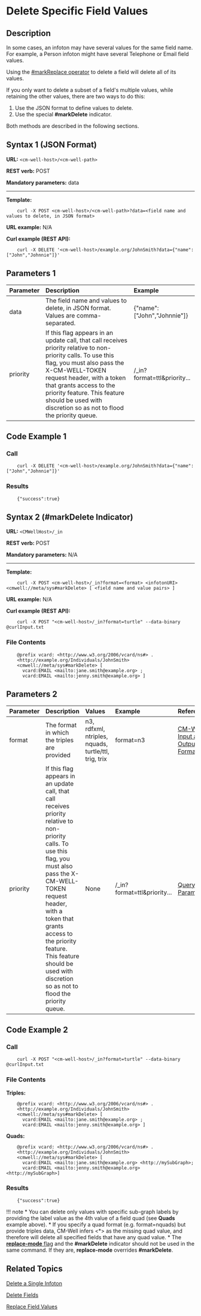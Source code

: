 # Delete Specific Field Values

## Description

In some cases, an infoton may have several values for the same field name. For example, a Person infoton might have several Telephone or Email field values.

Using the [#markReplace operator](API.Update.DeleteFields.md) to delete a field will delete all of its values. 

If you only want to delete a subset of a field's multiple values, while retaining the other values, there are two ways to do this: 

1. Use the JSON format to define values to delete.
2. Use the special **#markDelete** indicator.

Both methods are described in the following sections.

## Syntax 1 (JSON Format)

**URL:** ```<cm-well-host>/<cm-well-path>```

**REST verb:** POST

**Mandatory parameters:** data

----------

**Template:**

```
    curl -X POST <cm-well-host>/<cm-well-path>?data=<field name and values to delete, in JSON format>
```

**URL example:** N/A

**Curl example (REST API):**

```
    curl -X DELETE '<cm-well-host>/example.org/JohnSmith?data={"name":["John","Johnnie"]}'
```
   
## Parameters 1

Parameter | Description  | Example
:----------|:------------|:-------
data | The field name and values to delete, in JSON format. Values are comma-separated. | {"name":["John","Johnnie"]} 
priority | If this flag appears in an update call, that call receives priority relative to non-priority calls. To use this flag, you must also pass the X-CM-WELL-TOKEN request header, with a token that grants access to the priority feature. This feature should be used with discretion so as not to flood the priority queue. | <cm-well-host>/_in?format=ttl&priority...

## Code Example 1

### Call

```
    curl -X DELETE '<cm-well-host>/example.org/JohnSmith?data={"name":["John","Johnnie"]}'
```

### Results

```
    {"success":true}
```

## Syntax 2 (#markDelete Indicator)

**URL:** ```<CMWellHost>/_in```

**REST verb:** POST

**Mandatory parameters:** N/A

----------

**Template:**

```
    curl -X POST <cm-well-host>/_in?format=<format> <infotonURI> <cmwell://meta/sys#markDelete> [ <field name and value pairs> ]
```

**URL example:** N/A

**Curl example (REST API):**

```
    curl -X POST "<cm-well-host>/_in?format=turtle" --data-binary @curlInput.txt
```

### File Contents

```
    @prefix vcard: <http://www.w3.org/2006/vcard/ns#> .
    <http://example.org/Individuals/JohnSmith>
    <cmwell://meta/sys#markDelete> [
      vcard:EMAIL <mailto:jane.smith@example.org> ;
      vcard:EMAIL <mailto:jenny.smith@example.org> ]
```
   
## Parameters 2

Parameter | Description | Values | Example | Reference
:----------|:-------------|:--------|:---------|:----------
format | The format in which the triples are provided | n3, rdfxml, ntriples, nquads, turtle/ttl, trig, trix | format=n3 | [CM-Well Input and Output Formats](../../APIReference/UsageTopics/API.InputAndOutputFormats.md)
priority | If this flag appears in an update call, that call receives priority relative to non-priority calls. To use this flag, you must also pass the X-CM-WELL-TOKEN request header, with a token that grants access to the priority feature. This feature should be used with discretion so as not to flood the priority queue. | None | <cm-well-host>/_in?format=ttl&priority... | [Query Parameters](../../APIReference/UsageTopics/API.QueryParameters.md)


## Code Example 2

### Call

```
    curl -X POST "<cm-well-host>/_in?format=turtle" --data-binary @curlInput.txt
```

### File Contents

**Triples:**

```
    @prefix vcard: <http://www.w3.org/2006/vcard/ns#> .
    <http://example.org/Individuals/JohnSmith>
    <cmwell://meta/sys#markDelete> [
      vcard:EMAIL <mailto:jane.smith@example.org> ;
      vcard:EMAIL <mailto:jenny.smith@example.org> ]
```

**Quads:**

```
    @prefix vcard: <http://www.w3.org/2006/vcard/ns#> .
    <http://example.org/Individuals/JohnSmith>
    <cmwell://meta/sys#markDelete> [
      vcard:EMAIL <mailto:jane.smith@example.org> <http://mySubGraph>;
      vcard:EMAIL <mailto:jenny.smith@example.org> <http://mySubGraph>]
```

### Results

```
    {"success":true}
```

!!! note
	* You can delete only values with specific sub-graph labels by providing the label value as the 4th value of a field quad (see **Quads** example above).
	* If you specify a quad format (e.g. format=nquads) but provide triples data, CM-Well infers <*> as the missing quad value, and therefore will delete all specified fields that have any quad value.
	* The [**replace-mode** flag](API.Update.ReplaceFieldValues.md) and the **#markDelete** indicator should not be used in the same command. If they are, **replace-mode** overrides **#markDelete**.
	
## Related Topics

[Delete a Single Infoton](API.Update.DeleteASingleInfoton.md)

[Delete Fields](API.Update.DeleteFields.md)

[Replace Field Values](API.Update.ReplaceFieldValues.md)



